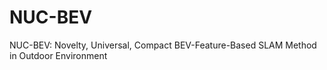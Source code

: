 # NUC-BEV
NUC-BEV: Novelty, Universal, Compact BEV-Feature-Based SLAM Method in Outdoor Environment
